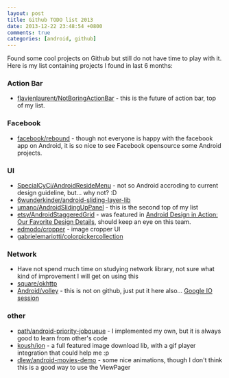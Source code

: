 ```yaml
---
layout: post
title: Github TODO list 2013
date: 2013-12-22 23:48:54 +0800
comments: true
categories: [android, github]
---
```



Found some cool projects on Github but still do not have time to play with it. Here is my list containing projects I found in last 6 months:


### Action Bar

* [flavienlaurent/NotBoringActionBar](https://github.com/flavienlaurent/NotBoringActionBar) - this is the future of action bar, top of my list.

### Facebook

* [facebook/rebound](https://github.com/facebook/rebound) - though not everyone is happy with the facebook app on Android, it is so nice to see Facebook opensource some Android projects.

### UI

* [SpecialCyCi/AndroidResideMenu](https://github.com/SpecialCyCi/AndroidResideMenu) - not so Android accroding to current design guideline, but... why not? :D
* [6wunderkinder/android-sliding-layer-lib](https://github.com/6wunderkinder/android-sliding-layer-lib)
* [umano/AndroidSlidingUpPanel](https://github.com/umano/AndroidSlidingUpPanel) - this is the second top of my list
* [etsy/AndroidStaggeredGrid](https://github.com/etsy/AndroidStaggeredGrid) - was featured in [Android Design in Action: Our Favorite Design Details](http://youtu.be/GjUxEddmjFw?t=20m26s), should keep an eye on this team.
* [edmodo/cropper](https://github.com/edmodo/cropper) - image cropper UI
* [gabrielemariotti/colorpickercollection](https://github.com/gabrielemariotti/colorpickercollection)

### Network

* Have not spend much time on studying network library, not sure what kind of improvement I will get on using this
* [square/okhttp](https://github.com/square/okhttp)
* [Android/volley](https://android.googlesource.com/platform/frameworks/volley) - this is not on github, just put it here also... [Google IO session](https://developers.google.com/events/io/sessions/325304728)

### other

* [path/android-priority-jobqueue](https://github.com/path/android-priority-jobqueue) - I implemented my own, but it is always good to learn from other's code
* [koush/ion](https://github.com/koush/ion) - a full featured image download lib, with a gif player integration that could help me :p
* [dlew/android-movies-demo](https://github.com/dlew/android-movies-demo) - some nice animations, though I don't think this is a good way to use the ViewPager

